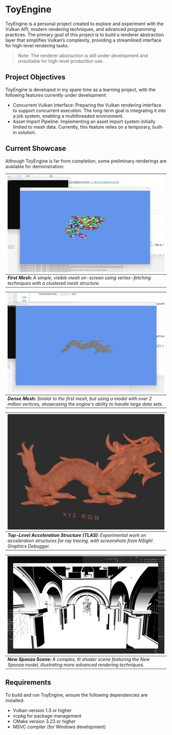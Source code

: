 # ToyEngine

ToyEngine is a personal project created to explore and experiment with the Vulkan API, modern rendering techniques, and advanced programming practices. The primary goal of this project is to build a renderer abstraction layer that simplifies Vulkan’s complexity, providing a streamlined interface for high-level rendering tasks.

> Note: The renderer abstraction is still under development and unsuitable for high-level production use.

## Project Objectives
ToyEngine is developed in my spare time as a learning project, with the following features currently under development:
- Concurrent Vulkan Interface: Preparing the Vulkan rendering interface to support concurrent execution. The long-term goal is integrating it into a job system, enabling a multithreaded environment.
- Asset Import Pipeline: Implementing an asset import system initially limited to mesh data. Currently, this feature relies on a temporary, built-in solution.

## Current Showcase
Although ToyEngine is far from completion, some preliminary renderings are available for demonstration:

|![First Mesh](Docs/FirstMesh.png)|
|:-|
|***First Mesh:** A simple, visible mesh on-screen using vertex-fetching techniques with a clustered mesh structure.*|


|![Dense Mesh](Docs/DenseMesh.png)|
|:-|
|***Dense Mesh:** Similar to the first mesh, but using a model with over 2 million vertices, showcasing the engine's ability to handle large data sets.*|


|![TLAS](Docs/Tlas.png)|
|:-|
|***Top-Level Acceleration Structure (TLAS):** Experimental work on acceleration structures for ray tracing, with screenshots from NSight Graphics Debugger.*|


|![New Sponza](Docs/NewSponza.png)|
|:-|
|***New Sponza Scene:** A complex, lit shader scene featuring the New Sponza model, illustrating more advanced rendering techniques.*|


## Requirements
To build and run ToyEngine, ensure the following dependencies are installed:

- Vulkan version 1.3 or higher
- vcpkg for package management
- CMake version 3.23 or higher
- MSVC compiler (for Windows development)
